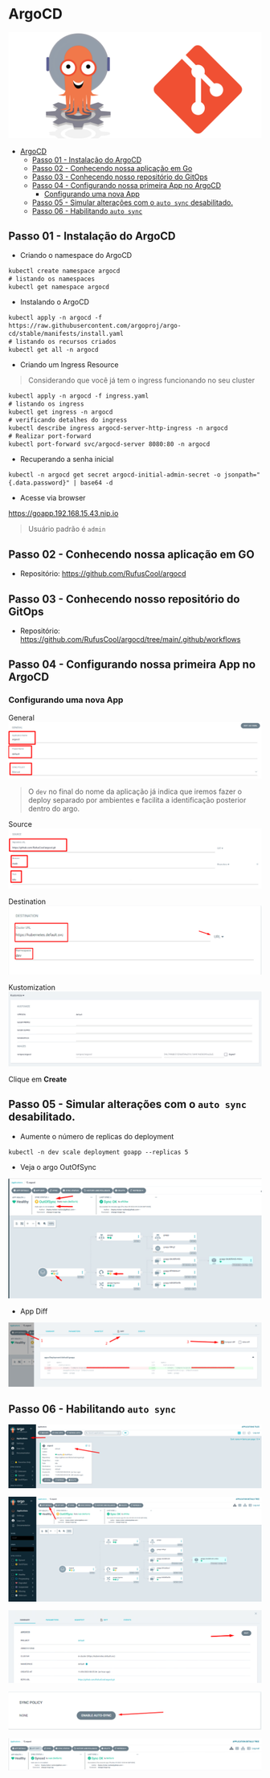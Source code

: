# ArgoCD

![Source](img/argocd-git-00.png)

- [ArgoCD](#argocd)
  - [Passo 01 - Instalação do ArgoCD](#passo-01---instalação-do-argocd)
  - [Passo 02 - Conhecendo nossa aplicação em Go](#passo-02---conhecendo-nossa-aplicação-em-go)
  - [Passo 03 - Conhecendo nosso repositório do GitOps](#passo-03---conhecendo-nosso-repositório-do-gitops)
  - [Passo 04 - Configurando nossa primeira App no ArgoCD](#passo-04---configurando-nossa-primeira-app-no-argocd)
    - [Configurando uma nova App](#configurando-uma-nova-app)
  - [Passo 05 - Simular alterações com o `auto sync` desabilitado.](#passo-05---simular-alterações-com-o-auto-sync-desabilitado)
  - [Passo 06 - Habilitando `auto sync`](#passo-06---habilitando-auto-sync)


## Passo 01 - Instalação do ArgoCD

- Criando o namespace do ArgoCD
```
kubectl create namespace argocd
# listando os namespaces
kubectl get namespace argocd
```

- Instalando o ArgoCD
```
kubectl apply -n argocd -f https://raw.githubusercontent.com/argoproj/argo-cd/stable/manifests/install.yaml
# listando os recursos criados
kubectl get all -n argocd
```

- Criando um Ingress Resource

> Considerando que você já tem o ingress funcionando no seu cluster

```
kubectl apply -n argocd -f ingress.yaml
# listando os ingress
kubectl get ingress -n argocd
# verificando detalhes do ingress
kubectl describe ingress argocd-server-http-ingress -n argocd
# Realizar port-forward
kubectl port-forward svc/argocd-server 8080:80 -n argocd
```

- Recuperando a senha inicial

```
kubectl -n argocd get secret argocd-initial-admin-secret -o jsonpath="{.data.password}" | base64 -d
```

- Acesse via browser

https://goapp.192.168.15.43.nip.io

> Usuário padrão é `admin`

## Passo 02 - Conhecendo nossa aplicação em GO

- Repositório: https://github.com/RufusCool/argocd

## Passo 03 - Conhecendo nosso repositório do GitOps

- Repositório: https://github.com/RufusCool/argocd/tree/main/.github/workflows

## Passo 04 - Configurando nossa primeira App no ArgoCD

### Configurando uma nova App

General
![General](/img/argocd-newapp-01-general.png)

> O `dev` no final do nome da aplicação já indica que iremos fazer o deploy separado por ambientes e facilita a identificação posterior dentro do argo.

Source
![Source](img/argocd-newapp-02-source.png)

Destination
![Source](img/argocd-newapp-03-destination.png)

Kustomization
![Source](img/argocd-newapp-04-helm.png)

Clique em **Create**

## Passo 05 - Simular alterações com o `auto sync` desabilitado.

- Aumente o número de replicas do deployment

```
kubectl -n dev scale deployment goapp --replicas 5
```

- Veja o argo OutOfSync

![OutOfSync](img/argocd-newapp-05-autosync-disable-outofsync.png)

- App Diff

![](img/argocd-newapp-06-app-diff.png)

## Passo 06 - Habilitando `auto sync`

![](img/argocd-newapp-07-selecionando-app.png)

![](img/argocd-newapp-08-application-details.png)

![](img/argocd-newapp-09-edit.png)

![](img/argocd-newapp-10-sync-policy.png)

![](img/argocd-newapp-11-app-state.png)

